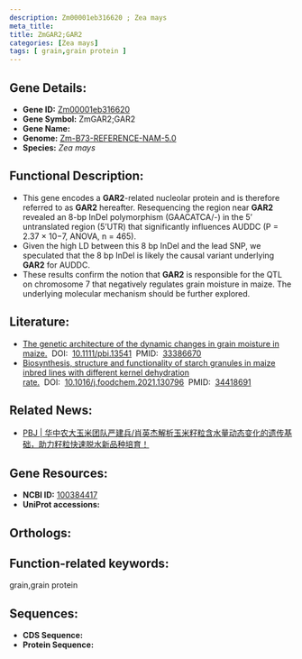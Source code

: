 ```yaml
---
description: Zm00001eb316620 ; Zea mays
meta_title:
title: ZmGAR2;GAR2
categories: [Zea mays]
tags: [ grain,grain protein ]
---
```


## Gene Details:
- **Gene ID:**	[Zm00001eb316620]()
- **Gene Symbol:** ZmGAR2;GAR2
- **Gene Name:** 
- **Genome:** [Zm-B73-REFERENCE-NAM-5.0]()
- **Species:** *Zea mays*

## Functional Description:
   - This gene encodes a **GAR2**-related nucleolar protein and is therefore referred to as **GAR2** hereafter. Resequencing the region near **GAR2** revealed an 8-bp InDel polymorphism (GAACATCA/-) in the 5’ untranslated region (5’UTR) that significantly influences AUDDC (P = 2.37 × 10−7, ANOVA, n = 465).
   - Given the high LD between this 8 bp InDel and the lead SNP, we speculated that the 8 bp InDel is likely the causal variant underlying **GAR2** for AUDDC.
   - These results confirm the notion that **GAR2** is responsible for the QTL on chromosome 7 that negatively regulates grain moisture in maize. The underlying molecular mechanism should be further explored.

## Literature:
   - [The genetic architecture of the dynamic changes in grain moisture in maize.]( https://onlinelibrary.wiley.com/doi/10.1111/pbi.13541)&nbsp;&nbsp;DOI:&nbsp;&nbsp;[10.1111/pbi.13541](https://onlinelibrary.wiley.com/doi/10.1111/pbi.13541)&nbsp;&nbsp;PMID:&nbsp;&nbsp;[33386670](https://pubmed.ncbi.nlm.nih.gov/33386670/)
   - [Biosynthesis, structure and functionality of starch granules in maize inbred lines with different kernel dehydration rate.]( https://www.sciencedirect.com/science/article/abs/pii/S0308814621018021?via%3Dihub)&nbsp;&nbsp;DOI:&nbsp;&nbsp;[10.1016/j.foodchem.2021.130796](https://www.sciencedirect.com/science/article/abs/pii/S0308814621018021?via%3Dihub)&nbsp;&nbsp;PMID:&nbsp;&nbsp;[34418691](https://pubmed.ncbi.nlm.nih.gov/34418691/)

## Related News:
   - [PBJ | 华中农大玉米团队严建兵/肖英杰解析玉米籽粒含水量动态变化的遗传基础，助力籽粒快速脱水新品种培育！](https://mp.weixin.qq.com/s?__biz=Mzg3MDEwNDEyMg==&mid=2247502996&idx=1&sn=2e0599b76b046cc97f16f89fadd6296c&chksm=ce9061c1f9e7e8d7195233a8510db0011a5645429e5fcf43122d467996df9bed7dcce547566a&scene=27#wechat_redirect)

## Gene Resources:
- **NCBI ID:** [100384417](https://www.ncbi.nlm.nih.gov/gene/?term=100384417)
- **UniProt accessions:** [](https://www.uniprot.org/uniprotkb//entry)

## Orthologs:

## Function-related keywords:
grain,grain protein

## Sequences:
- **CDS Sequence:**
- **Protein Sequence:**
